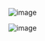 
![image](https://github.com/user-attachments/assets/b072356b-75e5-4f13-a49c-0691b765929e)

![image](https://github.com/user-attachments/assets/f7143ef3-ae91-48eb-94da-92bc9659fc1f)

